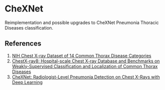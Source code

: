 # CheXNet
Reimplementation and possible upgrades to CheXNet Pneumonia Thoracic Diseases classification.


## References
1. [NIH Chest X-ray Dataset of 14 Common Thorax Disease Categories]()
1. [ChestX-ray8: Hospital-scale Chest X-ray Database and Benchmarks on Weakly-Supervised Classification and Localization of Common Thorax Diseases]()
2. [CheXNet: Radiologist-Level Pneumonia Detection on Chest X-Rays with Deep Learning]()
